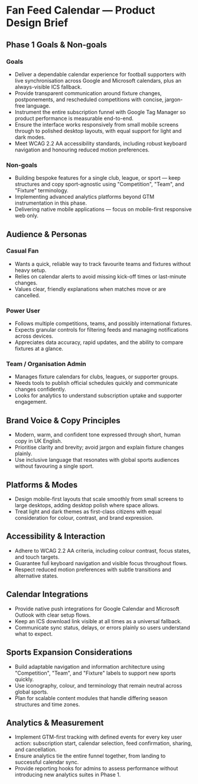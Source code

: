 # Fan Feed Calendar — Product Design Brief

## Phase 1 Goals & Non-goals
### Goals
- Deliver a dependable calendar experience for football supporters with live synchronisation across Google and Microsoft calendars, plus an always-visible ICS fallback.
- Provide transparent communication around fixture changes, postponements, and rescheduled competitions with concise, jargon-free language.
- Instrument the entire subscription funnel with Google Tag Manager so product performance is measurable end-to-end.
- Ensure the interface works responsively from small mobile screens through to polished desktop layouts, with equal support for light and dark modes.
- Meet WCAG 2.2 AA accessibility standards, including robust keyboard navigation and honouring reduced motion preferences.

### Non-goals
- Building bespoke features for a single club, league, or sport — keep structures and copy sport-agnostic using "Competition", "Team", and "Fixture" terminology.
- Implementing advanced analytics platforms beyond GTM instrumentation in this phase.
- Delivering native mobile applications — focus on mobile-first responsive web only.

## Audience & Personas
### Casual Fan
- Wants a quick, reliable way to track favourite teams and fixtures without heavy setup.
- Relies on calendar alerts to avoid missing kick-off times or last-minute changes.
- Values clear, friendly explanations when matches move or are cancelled.

### Power User
- Follows multiple competitions, teams, and possibly international fixtures.
- Expects granular controls for filtering feeds and managing notifications across devices.
- Appreciates data accuracy, rapid updates, and the ability to compare fixtures at a glance.

### Team / Organisation Admin
- Manages fixture calendars for clubs, leagues, or supporter groups.
- Needs tools to publish official schedules quickly and communicate changes confidently.
- Looks for analytics to understand subscription uptake and supporter engagement.

## Brand Voice & Copy Principles
- Modern, warm, and confident tone expressed through short, human copy in UK English.
- Prioritise clarity and brevity; avoid jargon and explain fixture changes plainly.
- Use inclusive language that resonates with global sports audiences without favouring a single sport.

## Platforms & Modes
- Design mobile-first layouts that scale smoothly from small screens to large desktops, adding desktop polish where space allows.
- Treat light and dark themes as first-class citizens with equal consideration for colour, contrast, and brand expression.

## Accessibility & Interaction
- Adhere to WCAG 2.2 AA criteria, including colour contrast, focus states, and touch targets.
- Guarantee full keyboard navigation and visible focus throughout flows.
- Respect reduced motion preferences with subtle transitions and alternative states.

## Calendar Integrations
- Provide native push integrations for Google Calendar and Microsoft Outlook with clear setup flows.
- Keep an ICS download link visible at all times as a universal fallback.
- Communicate sync status, delays, or errors plainly so users understand what to expect.

## Sports Expansion Considerations
- Build adaptable navigation and information architecture using "Competition", "Team", and "Fixture" labels to support new sports quickly.
- Use iconography, colour, and terminology that remain neutral across global sports.
- Plan for scalable content modules that handle differing season structures and time zones.

## Analytics & Measurement
- Implement GTM-first tracking with defined events for every key user action: subscription start, calendar selection, feed confirmation, sharing, and cancellation.
- Ensure analytics tie the entire funnel together, from landing to successful calendar sync.
- Provide reporting hooks for admins to assess performance without introducing new analytics suites in Phase 1.


